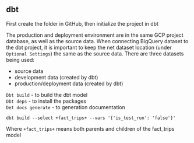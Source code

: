 ## dbt

First create the folder in GitHub, then initialize the project in dbt

The production and deployment environment are in the same GCP project database, as well as the source data.
When connecting BigQuery dataset to the dbt project, it is important to keep the net dataset location (under `Optional Settings`) the same as the source data. There are three datasets being used:

- source data
- development data (created by dbt)
- production/deployment data (created by dbt)

 
`Dbt build` - to build the dbt model <br>
`Dbt deps` - to install the packages <br>
`Det docs generate` - to generation documentation <br>

```
dbt build --select +fact_trips+ --vars '{'is_test_run': 'false'}'
```

Where `+fact_trips+` means both parents and children of the fact_trips model


